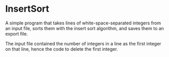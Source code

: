 # InsertSort
A simple program that takes lines of white-space-separated integers from an input file, sorts them with the insert sort algorithm,
and saves them to an export file. 

The input file contained the number of integers in a line as the first integer on that line, hence the code to delete the first integer.
